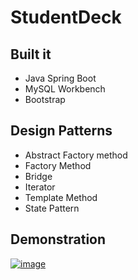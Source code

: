 # StudentDeck

## Built it ##

* Java Spring Boot
* MySQL Workbench
* Bootstrap

## Design Patterns ##

* Abstract Factory method
* Factory Method
* Bridge
* Iterator
* Template Method
* State Pattern


## Demonstration ##

[![image](https://user-images.githubusercontent.com/46594515/220775589-6843147e-c754-4147-bc62-9a30b49d6bdd.png)](https://youtu.be/czfr1gfuNV8)

